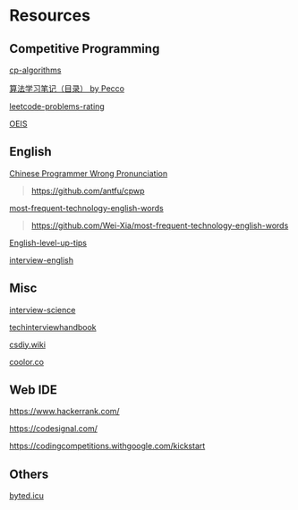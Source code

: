 # Resources

## Competitive Programming

[cp-algorithms](https://cp-algorithms.com)

[算法学习笔记（目录） by Pecco](https://zhuanlan.zhihu.com/p/105467597)

[leetcode-problems-rating](https://zerotrac.github.io/leetcode_problem_rating/#/)

[OEIS](https://oeis.org)

## English

[Chinese Programmer Wrong Pronunciation](https://cpwp.netlify.app)

> https://github.com/antfu/cpwp

[most-frequent-technology-english-words](https://learn-english.dev)

> https://github.com/Wei-Xia/most-frequent-technology-english-words

[English-level-up-tips](https://github.com/byoungd/English-level-up-tips)

[interview-english](https://github.com/Interview-Science/interview-english)

## Misc

[interview-science](https://interview-science.org)

[techinterviewhandbook](https://www.techinterviewhandbook.org/)

[csdiy.wiki](https://csdiy.wiki)

[coolor.co](https://coolors.co)

## Web IDE

https://www.hackerrank.com/

https://codesignal.com/

https://codingcompetitions.withgoogle.com/kickstart

## Others

[byted.icu](http://byted.icu)